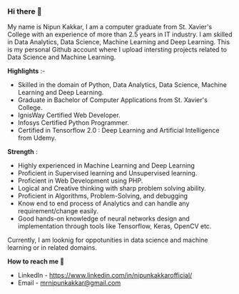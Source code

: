 ### Hi there 👋

My name is Nipun Kakkar, I am a computer graduate from St. Xavier's College with an experience of more than 2.5 years in IT industry.
I am skilled in Data Analytics, Data Science, Machine Learning and Deep Learning.
This is my personal Github account where I upload intersting projects related to Data Science and Machine Learning.

**Highlights** :-

* Skilled in the domain of Python, Data Analytics, Data Science, Machine Learning and Deep Learning.
* Graduate in Bachelor of Computer Applications from St. Xavier's College.
* IgnisWay Certified Web Developer.
* Infosys Certified Python Programmer.
* Certified in Tensorflow 2.0 : Deep Learning and Artificial Intelligence from Udemy.

**Strength** :

* Highly experienced in Machine Learning and Deep Learning
* Proficient in Supervised learning and Unsupervised learning.
* Proficient in Web Development using PHP.
* Logical and Creative thinking with sharp problem solving ability.
* Proficient in Algorithms, Problem-Solving, and debugging
* Know end to end process of Analytics and can handle any requirement/change easily.
* Good hands-on knowledge of neural networks design and implementation through tools like Tensorflow,
  Keras, OpenCV etc.

Currently, I am looknig for oppotunities in data science and machine learning or in related domains.

**How to reach me 📱**
    
* LinkedIn - https://www.linkedin.com/in/nipunkakkarofficial/
* Email    - mrnipunkakkar@gmail.com
